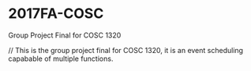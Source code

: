 # 2017FA-COSC
Group Project Final for COSC 1320 

// This is the group project final for COSC 1320, it is an event scheduling capabable of multiple functions.
